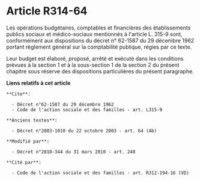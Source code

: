 # Article R314-64

Les opérations budgétaires, comptables et financières des établissements publics sociaux et médico-sociaux mentionnés à
l'article L. 315-9 sont, conformément aux dispositions du décret n° 62-1587 du 29 décembre 1962 portant règlement général sur
la comptabilité publique, régies par ce texte. 

Leur budget est élaboré, proposé, arrêté et exécuté dans les conditions prévues à la section 1 et à la sous-section 1 de la
section 2 du présent chapitre sous réserve des dispositions particulières du présent paragraphe.

**Liens relatifs à cet article**

	**Cite**:

	  - Décret n°62-1587 du 29 décembre 1962
	  - Code de l'action sociale et des familles - art. L315-9

	**Anciens textes**:

	  - Décret n°2003-1010 du 22 octobre 2003 - art. 64 (Ab)

	**Modifié par**:

	  - Décret n°2010-344 du 31 mars 2010 - art. 240

	**Cité par**:

	  - Code de l'action sociale et des familles - art. R312-194-16 (VD)
